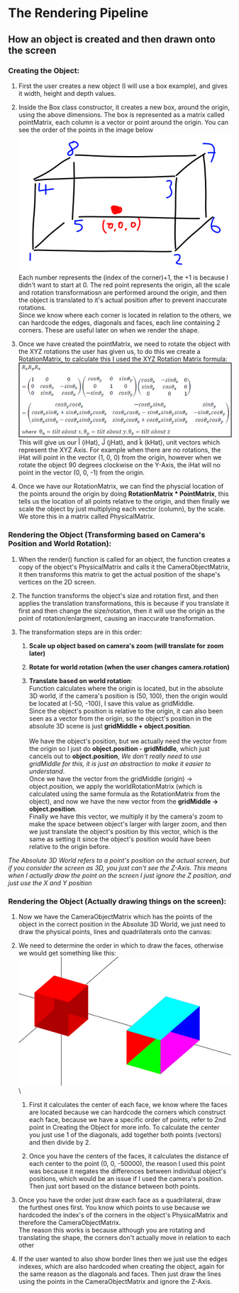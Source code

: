 # The Rendering Pipeline
## How an object is created and then drawn onto the screen

### Creating the Object:
1. First the user creates a new object (I will use a box example), and gives it width, height and depth values.

2. Inside the Box class constructor, it creates a new box, around the origin, using the above dimensions. The box is represented as a matrix called pointMatrix, each column is a vector or point around the origin. You can see the order of the points in the image below\
![Box Layout](https://github.com/AryaaSk/3D-Engine/blob/master/Research/BoxLayout.png?raw=true)\
Each number represents the (index of the corner)+1, the +1 is because I didn't want to start at 0. The red point represents the origin, all the scale and rotation transformatiosn are performed around the origin, and then the object is translated to it's actual position after to prevent inaccurate rotations.\
Since we know where each corner is located in relation to the others, we can hardcode the edges, diagonals and faces, each line containing 2 corners. These are useful later on when we render the shape.

3. Once we have created the pointMatrix, we need to rotate the object with the XYZ rotations the user has given us, to do this we create a RotationMatrix, to calculate this I used the XYZ Rotation Matrix formula:\
![Box Layout](https://github.com/AryaaSk/3D-Engine/blob/master/Research/xyzrotationmatrix.jpeg?raw=true)\
This will give us our Î (iHat), Ĵ (jHat), and k̂ (kHat), unit vectors which represent the XYZ Axis. For example when there are no rotations, the iHat will point in the vector (1, 0, 0) from the origin, however when we rotate the object 90 degrees clockwise on the Y-Axis, the iHat will no point in the vector (0, 0, -1) from the origin.

4. Once we have our RotationMatrix, we can find the physcial location of the points around the origin by doing **RotationMatrix * PointMatrix**, this tells us the location of all points relative to the origin, and then finally we scale the object by just multiplying each vector (column), by the scale. We store this in a matrix called PhysicalMatrix.

### Rendering the Object (Transforming based on Camera's Position and World Rotation):
1. When the render() function is called for an object, the function creates a copy of the object's PhysicalMatrix and calls it the CameraObjectMatrix, it then transforms this matrix to get the actual position of the shape's vertices on the 2D screen.

2. The function transforms the object's size and rotation first, and then applies the translation transformations, this is because if you translate it first and then change the size/rotation, then it will use the origin as the point of rotation/enlargment, causing an inaccurate transformation.

3. The transformation steps are in this order:
    1. **Scale up object based on camera's zoom (will translate for zoom later)**

    2. **Rotate for world rotation (when the user changes camera.rotation)**

    3.  **Translate based on world rotation**:\
    Function calculates where the origin is located, but in the absolute 3D world, if the camera's position is (50, 100), then the origin would be located at (-50, -100), I save this value as gridMiddle.\
    Since the object's position is relative to the origin, it can also been seen as a vector from the origin, so the object's position in the absolute 3D scene is just **gridMiddle + object.position**.\
    \
    We have the object's position, but we actually need the vector from the origin so I just do **object.position - gridMiddle**, which just cancels out to **object.position**, *We don't really need to use gridMiddle for this, it is just an abstraction to make it easier to understand*.\
    Once we have the vector from the gridMiddle (origin) -> object.position, we apply the worldRotationMatrix (which is calculated using the same formula as the RotationMatrix from the object), and now we have the new vector from the **gridMiddle -> object.position**.\
    Finally we have this vector, we multiply it by the camera's zoom to make the space between object's larger with larger zoom, and then we just translate the object's position by this vector, which is the same as setting it since the object's position would have been relative to the origin before.

*The Absolute 3D World refers to a point's position on the actual screen, but if you consider the screen as 3D, you just can't see the Z-Axis. This means when I actually draw the point on the screen I just ignore the Z position, and just use the X and Y position*

### Rendering the Object (Actually drawing things on the screen):

1. Now we have the CameraObjectMatrix which has the points of the object in the correct position in the Absolute 3D World, we just need to draw the physical points, lines and quadrilaterals onto the canvas:

2. We need to determine the order in which to draw the faces, otherwise we would get something like this:
    ![Wrong Face Order](https://github.com/AryaaSk/3D-Engine/blob/master/Research/WrongFaceOrder.png?raw=true)\

    1. First it calculates the center of each face, we know where the faces are located because we can hardcode the corners which construct each face, because we have a specific order of points, refer to 2nd point in Creating the Object for more info. To calculate the center you just use 1 of the diagonals, add together both points (vectors) and then divide by 2.

    2. Once you have the centers of the faces, it calculates the distance of each center to the point (0, 0, -50000), the reason I used this point was because it negates the differences between individual object's positions, which would be an issue if I used the camera's position. Then just sort based on the distance between both points.

3. Once you have the order just draw each face as a quadrilateral, draw the furthest ones first. You know which points to use because we hardcoded the index's of the corners in the object's PhysicalMatrix and therefore the CameraObjectMatrix.\
The reason this works is because although you are rotating and translating the shape, the corners don't actually move in relation to each other

4. If the user wanted to also show border lines then we just use the edges indexes, which are also hardcoded when creating the object, again for the same reason as the diagonals and faces. Then just draw the lines using the points in the CameraObjectMatrix and ignore the Z-Axis.


